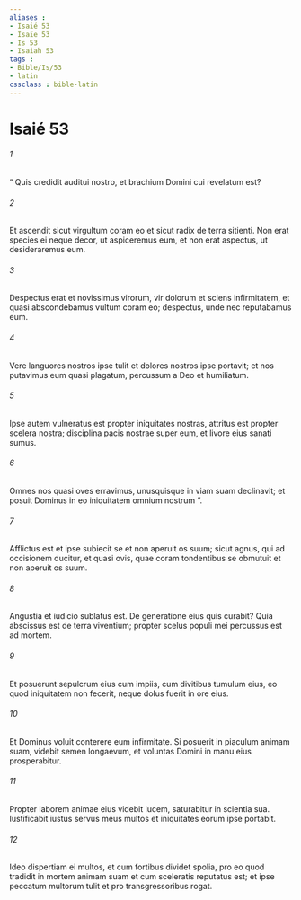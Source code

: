```yaml
---
aliases : 
- Isaié 53
- Isaïe 53
- Is 53
- Isaiah 53
tags : 
- Bible/Is/53
- latin
cssclass : bible-latin
---
```


# Isaié 53

###### 1
“ Quis credidit auditui nostro, et brachium Domini cui revelatum est?
###### 2
Et ascendit sicut virgultum coram eo et sicut radix de terra sitienti. Non erat species ei neque decor, ut aspiceremus eum, et non erat aspectus, ut desideraremus eum.
###### 3
Despectus erat et novissimus virorum, vir dolorum et sciens infirmitatem, et quasi abscondebamus vultum coram eo; despectus, unde nec reputabamus eum.
###### 4
Vere languores nostros ipse tulit et dolores nostros ipse portavit; et nos putavimus eum quasi plagatum, percussum a Deo et humiliatum.
###### 5
Ipse autem vulneratus est propter iniquitates nostras, attritus est propter scelera nostra; disciplina pacis nostrae super eum, et livore eius sanati sumus.
###### 6
Omnes nos quasi oves erravimus, unusquisque in viam suam declinavit; et posuit Dominus in eo iniquitatem omnium nostrum ”.
###### 7
Afflictus est et ipse subiecit se et non aperuit os suum; sicut agnus, qui ad occisionem ducitur, et quasi ovis, quae coram tondentibus se obmutuit et non aperuit os suum.
###### 8
Angustia et iudicio sublatus est. De generatione eius quis curabit? Quia abscissus est de terra viventium; propter scelus populi mei percussus est ad mortem.
###### 9
Et posuerunt sepulcrum eius cum impiis, cum divitibus tumulum eius, eo quod iniquitatem non fecerit, neque dolus fuerit in ore eius.
###### 10
Et Dominus voluit conterere eum infirmitate. Si posuerit in piaculum animam suam, videbit semen longaevum, et voluntas Domini in manu eius prosperabitur.
###### 11
Propter laborem animae eius videbit lucem, saturabitur in scientia sua. Iustificabit iustus servus meus multos et iniquitates eorum ipse portabit.
###### 12
Ideo dispertiam ei multos, et cum fortibus dividet spolia, pro eo quod tradidit in mortem animam suam et cum sceleratis reputatus est; et ipse peccatum multorum tulit et pro transgressoribus rogat.
